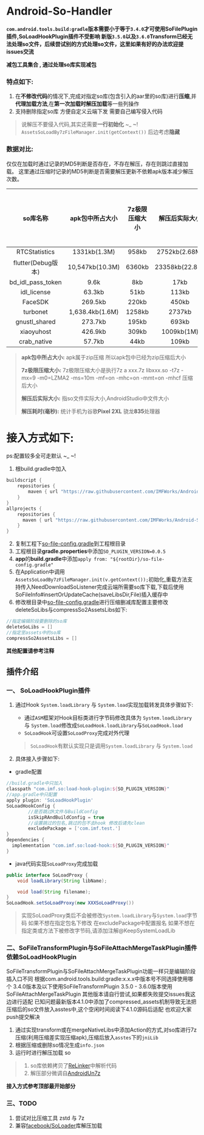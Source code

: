 # Android-So-Handler
**`com.android.tools.build:gradle`版本需要小于等于`3.4.0`才可使用SoFilePlugin插件,SoLoadHookPlugin插件不受影响
新版`3.5.0`以及`3.6.0`Transform已经无法处理so文件，后续尝试别的方式处理so文件，这里如果有好的办法欢迎提issues交流**

**减包工具集合 , 通过处理so库实现减包**

### 特点如下:
1. 在**不修改代码**的情况下,完成对指定so库(包含引入的aar里的so库)进行**压缩**,并**代理加载方法**,在**第一次加载时解压加载**等一些列操作
2. 支持删除指定so库 方便自定义云端下发 需要自己编写侵入代码
> 说解压不要侵入代码,其实还需要**一行初始化** ~_ ~! `AssetsSoLoadBy7zFileManager.init(getContext())`  后边考虑**隐藏**

### 数据对比:

仅仅在加载时通过记录的MD5判断是否存在，不存在解压，存在则跳过直接加载。
这里通过压缩时记录的MD5判断是否需要解压更新不依赖apk版本减少解压次数。

|      so库名称      | apk包中所占大小 | 7z极限压缩大小 | 解压后实际大小 | 解压耗时(毫秒) |
| :----------------: | :-------------: | :------------: | :------------: | :------------: |
|   RTCStatistics    |  1331kb(1.3M)   |     958kb      | 2752kb(2.68M)  |      109       |
| flutter(Debug版本) | 10,547kb(10.3M) |     6360kb     | 23358kb(22.8M) |      700       |
| bd_idl_pass_token  |      9.6k       |      8kb       |      17kb      |       3        |
|    idl_license     |     63.3kb      |      51kb      |     113kb      |       6        |
|      FaceSDK       |     269.5kb     |     220kb      |     450kb      |       25       |
|      turbonet      | 1,638.4kb(1.6M) |     1258kb     |     2737kb     |      167       |
|   gnustl_shared    |     273.7kb     |     195kb      |     693kb      |       28       |
|     xiaoyuhost     |     426.9kb     |     309kb      |   1009kb(1M)   |       48       |
|    crab_native     |     57.7kb      |      44kb      |     109kb      |       7        |

> **apk包中所占大小:** apk属于zip压缩 所以apk包中已经为zip压缩后大小
>
> **7z极限压缩大小:** 7z极限压缩大小是执行7z a xxx.7z  libxxx.so -t7z -mx=9 -m0=LZMA2 -ms=10m -mf=on -mhc=on -mmt=on -mhcf 压缩后大小
>
> **解压后实际大小:** 指so文件实际大小,AndroidStudio中文件大小
>
> **解压耗时(毫秒):** 统计手机为谷歌**Pixel 2XL** 骁龙**835**处理器

# 接入方式如下:

ps:配置较多全可走默认 ~_ ~!
1. 根build.gradle中加入
```groovy
buildscript {
    repositories {
        maven { url "https://raw.githubusercontent.com/IMFWorks/Android-So-Handler/master/maven" }
    }
}
allprojects {
    repositories {
      maven { url "https://raw.githubusercontent.com/IMFWorks/Android-So-Handler/master/maven" }
    }
}
```
2. 复制工程下[so-file-config.gradle](so-file-config.gradle)到工程根目录
3. 工程根目录**gradle.properties**中添加`SO_PLUGIN_VERSION=0.0.5`
4. **app**的**build.gradle**中添加`apply from: "${rootDir}/so-file-config.gradle"`
5. 在Application中调用`AssetsSoLoadBy7zFileManager.init(v.getContext());`初始化,重载方法支持传入NeedDownloadSoListener完成云端所需要so库下载,下载后使用SoFileInfo#insertOrUpdateCache(saveLibsDir,File)插入缓存中
6. 修改根目录中[so-file-config.gradle](so-file-config.gradle)进行压缩删减库配置主要修改deleteSoLibs与compressSo2AssetsLibs如下:
```groovy
//指定编辑阶段要删除的so库
deleteSoLibs = []
//指定至assets中的so库
compressSo2AssetsLibs = []
```
**其他配置请参考注释**


## 插件介绍

### 一、 SoLoadHookPlugin插件

1. 通过Hook `System.loadLibrary` 与 `System.load`实现加载转发具体步骤如下:

   * 通过`ASM`框架对Hook目标类进行字节码修改具体为 `System.loadLibrary` 与 `System.load`修改成`SoLoadHook.loadLibrary`与`SoLoadHook.load` 
   * `SoLoadHook`可设置`SoLoadProxy`完成对外代理

    > `SoLoadHook`有默认实现只是调用`System.loadLibrary` 与 `System.load`

2. 具体接入步骤如下:

* gradle配置

```groovy
//build.gradle中只加入
classpath "com.imf.so:load-hook-plugin:${SO_PLUGIN_VERSION}" 
//app.gradle中只配置
apply plugin: 'SoLoadHookPlugin'
SoLoadHookConfig {
		//是否跳过R文件与BuildConfig
		isSkipRAndBuildConfig = true
		//设置跳过的包名,跳过的包不去hook 修改后请先clean
		excludePackage = ['com.imf.test.']
}
dependencies {
  implementation "com.imf.so:load-hook:${SO_PLUGIN_VERSION}"
}
```

* java代码实现`SoLoadProxy`完成加载


```java
public interface SoLoadProxy {
    void loadLibrary(String libName);

    void load(String filename);
}
SoLoadHook.setSoLoadProxy(new XXXSoLoadProxy())
```

> 实现SoLoadProxy类后不会被修改`System.loadLibrary`与`System.load`字节码
> 如果不想在指定包名下修改 在excludePackage中配置报名
> 如果不想在指定类或方法下被修改字节码,请添加注解@KeepSystemLoadLib

### 二、SoFileTransformPlugin与SoFileAttachMergeTaskPlugin插件依赖SoLoadHookPlugin
SoFileTransformPlugin与SoFileAttachMergeTaskPlugin功能一样只是编辑阶段插入口不同
根据com.android.tools.build:gradle:x.x.x中版本号不同选择使用哪个
3.4.0版本及以下使用SoFileTransformPlugin
3.5.0 - 3.6.0版本使用SoFileAttachMergeTaskPlugin
其他版本请自行尝试,如果都失败提交issues我这边进行适配
已知问题最新版本4.1.0中添加了compressed_assets机制导致无法把压缩后的so文件放入asstes中,这个空闲时间阅读下4.1.0源码后适配 也欢迎大家push提交解决

1. 通过实现transform或在mergeNativeLibs中添加Action的方式,对so库进行7z压缩(利用压缩差实现压缩apk),压缩后放入`asstes`下的`jniLib`
2. 根据压缩或删除so情况生成`info.json`
3. 运行时进行解压加载 so

> 1. so库依赖拷贝了[ReLinker](https://github.com/KeepSafe/ReLinker)中解析代码
> 2. 解压部分微调自[AndroidUn7z](https://github.com/hzy3774/AndroidUn7zip)

**接入方式参考顶部最开始部分**

### 三、TODO
1. 尝试对比压缩工具 zstd 与 7z
2. 兼容[facebook/SoLoader](https://github.com/facebook/SoLoader)库解压加载

